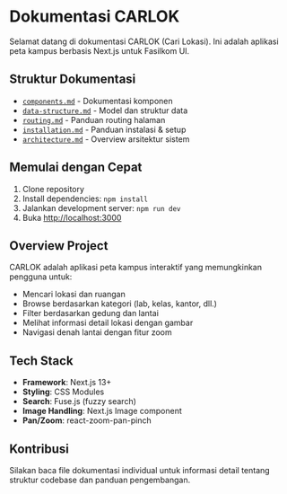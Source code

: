 # Dokumentasi CARLOK

Selamat datang di dokumentasi CARLOK (Cari Lokasi). Ini adalah aplikasi peta kampus berbasis Next.js untuk Fasilkom UI.

## Struktur Dokumentasi

- [`components.md`](./components.md) - Dokumentasi komponen
- [`data-structure.md`](./data-structure.md) - Model dan struktur data
- [`routing.md`](./routing.md) - Panduan routing halaman
- [`installation.md`](./installation.md) - Panduan instalasi & setup
- [`architecture.md`](./architecture.md) - Overview arsitektur sistem

## Memulai dengan Cepat

1. Clone repository
2. Install dependencies: `npm install`
3. Jalankan development server: `npm run dev`
4. Buka [http://localhost:3000](http://localhost:3000)

## Overview Project

CARLOK adalah aplikasi peta kampus interaktif yang memungkinkan pengguna untuk:
- Mencari lokasi dan ruangan
- Browse berdasarkan kategori (lab, kelas, kantor, dll.)
- Filter berdasarkan gedung dan lantai
- Melihat informasi detail lokasi dengan gambar
- Navigasi denah lantai dengan fitur zoom

## Tech Stack

- **Framework**: Next.js 13+
- **Styling**: CSS Modules
- **Search**: Fuse.js (fuzzy search)
- **Image Handling**: Next.js Image component
- **Pan/Zoom**: react-zoom-pan-pinch

## Kontribusi

Silakan baca file dokumentasi individual untuk informasi detail tentang struktur codebase dan panduan pengembangan.
